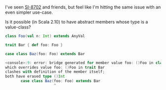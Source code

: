 I've seen [SI-8702](https://issues.scala-lang.org/browse/SI-8702) and friends, but feel like I'm hitting the same issue with an even simpler use-case.

Is it possible (in Scala 2.10) to have abstract members whose type is a value-class?

```scala
class Foo(val n: Int) extends AnyVal

trait Bar { def foo: Foo }

case class Baz(foo: Foo) extends Bar

<console>:9: error: bridge generated for member value foo: ()Foo in class Baz
which overrides value foo: ()Foo in trait Bar
clashes with definition of the member itself;
both have erased type ()Int
       case class Baz(foo: Foo) extends Bar
                      ^
```
